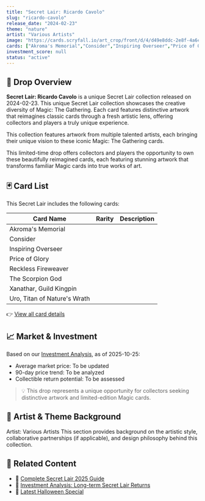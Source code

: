 ```yaml
---
title: "Secret Lair: Ricardo Cavolo"
slug: "ricardo-cavolo"
release_date: "2024-02-23"
theme: "nature"
artist: "Various Artists"
image: "https://cards.scryfall.io/art_crop/front/d/4/d49e8ddc-2e8f-4a6c-a20d-a37f2c24fd97.jpg?1739789045"
cards: ["Akroma's Memorial","Consider","Inspiring Overseer","Price of Glory","Reckless Fireweaver","The Scorpion God","Xanathar, Guild Kingpin","Uro, Titan of Nature's Wrath"]
investment_score: null
status: "active"
---
```


## 💠 Drop Overview
**Secret Lair: Ricardo Cavolo** is a unique Secret Lair collection released on 2024-02-23. This unique Secret Lair collection showcases the creative diversity of Magic: The Gathering. Each card features distinctive artwork that reimagines classic cards through a fresh artistic lens, offering collectors and players a truly unique experience.

This collection features artwork from multiple talented artists, each bringing their unique vision to these iconic Magic: The Gathering cards.

This limited-time drop offers collectors and players the opportunity to own these beautifully reimagined cards, each featuring stunning artwork that transforms familiar Magic cards into true works of art.

## 🃏 Card List
This Secret Lair includes the following cards:

| Card Name | Rarity | Description |
|-----------|---------|-------------|
| Akroma's Memorial |  |  |
| Consider |  |  |
| Inspiring Overseer |  |  |
| Price of Glory |  |  |
| Reckless Fireweaver |  |  |
| The Scorpion God |  |  |
| Xanathar, Guild Kingpin |  |  |
| Uro, Titan of Nature's Wrath |  |  |

👉 [View all card details](/cards?drop=ricardo-cavolo)

## 📈 Market & Investment
Based on our [Investment Analysis](/investment/ricardo-cavolo), as of 2025-10-25:
- Average market price: To be updated
- 90-day price trend: To be analyzed
- Collectible return potential: To be assessed

> 💡 This drop represents a unique opportunity for collectors seeking distinctive artwork and limited-edition Magic cards.

## 🎨 Artist & Theme Background
Artist: Various Artists
This section provides background on the artistic style, collaborative partnerships (if applicable), and design philosophy behind this collection.

## 🔗 Related Content
- 📰 [Complete Secret Lair 2025 Guide](/news/secret-lair-2025-complete-guide)
- 💼 [Investment Analysis: Long-term Secret Lair Returns](/investment)
- 🎃 [Latest Halloween Special](/drops/secret-scare-superdrop-2025)